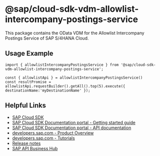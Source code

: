 # @sap/cloud-sdk-vdm-allowlist-intercompany-postings-service

This package contains the OData VDM for the Allowlist Intercompany Postings Service of SAP S/4HANA Cloud.

## Usage Example
```
import { allowlistIntercompanyPostingsService } from '@sap/cloud-sdk-vdm-allowlist-intercompany-postings-service';

const { allowlistApi } = allowlistIntercompanyPostingsService()
const resultPromise = allowlistApi.requestBuilder().getAll().top(5).execute({ destinationName:'myDestinationName' });

```

## Helpful Links

- [SAP Cloud SDK](https://github.com/SAP/cloud-sdk-js)
- [SAP Cloud SDK Documentation portal - Getting started guide](https://sap.github.io/cloud-sdk/docs/js/getting-started)
- [SAP Cloud SDK Documentation portal - API documentation](https://sap.github.io/cloud-sdk/docs/js/api)
- [developers.sap.com - Product Overview](https://developers.sap.com/topics/cloud-sdk.html)
- [developers.sap.com - Tutorials](https://developers.sap.com/tutorial-navigator.html?tag=software-product:technology-platform/sap-cloud-sdk&tag=tutorial:type/tutorial&tag=programming-tool:javascript)
- [Release notes](https://help.sap.com/doc/2324e9c3b28748a4ae2ad08166d77675/1.0/en-US/js-index.html)
- [SAP API Business Hub](https://api.sap.com/)
